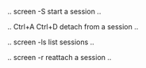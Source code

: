 .. screen -S <process description>	start a session ..
  
.. Ctrl+A Ctrl+D				detach from a session ..

.. screen -ls				list sessions ..

.. screen -r <process description>	        reattach a session ..
